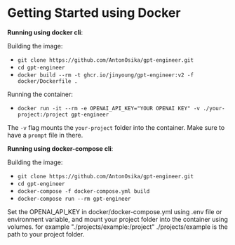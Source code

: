 # Getting Started using Docker

**Running using docker cli**:

Building the image:
- `git clone https://github.com/AntonOsika/gpt-engineer.git`
- `cd gpt-engineer`
- `docker build --rm -t ghcr.io/jinyoung/gpt-engineer:v2 -f docker/Dockerfile .`

Running the container:
- `docker run -it --rm -e OPENAI_API_KEY="YOUR OPENAI KEY" -v ./your-project:/project gpt-engineer`

The `-v` flag mounts the `your-project` folder into the container. Make sure to have a `prompt` file in there.

**Running using docker-compose cli**:

Building the image:
- `git clone https://github.com/AntonOsika/gpt-engineer.git`
- `cd gpt-engineer`
- `docker-compose -f docker-compose.yml build`
- `docker-compose run --rm gpt-engineer`


Set the OPENAI_API_KEY in docker/docker-compose.yml using .env file or environment variable, and mount your project folder into the container using volumes. for example "./projects/example:/project" ./projects/example is the path to your project folder.
